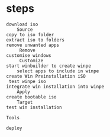 # steps

    download iso
        Source
    copy to iso folder
    extract iso to folders
    remove unwanted apps
         Remove
    customise windows
         Customize
    start winbuilder to create winpe
        select apps to include in winpe
    create Win Preinstallation iSO
     test winpe iso
    integrate win installation into winpe
        Apply
    create bootable iso
        Target
    test win installation

    Tools

    deploy








